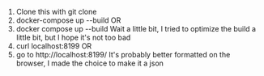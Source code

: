 1. Clone this with git clone
2. docker-compose up --build
   OR
3. docker compose up --build
  Wait a little bit, I tried to optimize the build a little bit, but I hope it's not too bad
5. curl localhost:8199
  OR
6. go to http://localhost:8199/
   It's probably better formatted on the browser,
   I made the choice to make it a json
